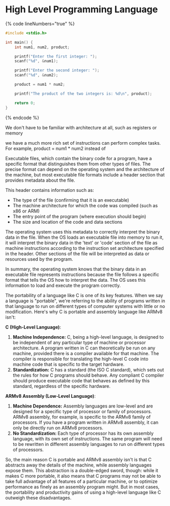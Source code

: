 # High Level Programming Language









{% code lineNumbers="true" %}
```c
#include <stdio.h>

int main() {
    int num1, num2, product;

    printf("Enter the first integer: ");
    scanf("%d", &num1);

    printf("Enter the second integer: ");
    scanf("%d", &num2);

    product = num1 * num2;

    printf("The product of the two integers is: %d\n", product);

    return 0;
}

```
{% endcode %}

We don't have to be familiar with architecture at all, such as registers or memory&#x20;

we have a much more rich set of instructions can perform complex tasks. For example, product = num1 \* num2 instead of&#x20;





Executable files, which contain the binary code for a program, have a specific format that distinguishes them from other types of files. The precise format can depend on the operating system and the architecture of the machine, but most executable file formats include a header section that provides metadata about the file.

This header contains information such as:

* The type of the file (confirming that it is an executable)
* The machine architecture for which the code was compiled (such as x86 or ARM)
* The entry point of the program (where execution should begin)
* The size and location of the code and data sections

The operating system uses this metadata to correctly interpret the binary data in the file. When the OS loads an executable file into memory to run it, it will interpret the binary data in the 'text' or 'code' section of the file as machine instructions according to the instruction set architecture specified in the header. Other sections of the file will be interpreted as data or resources used by the program.

In summary, the operating system knows that the binary data in an executable file represents instructions because the file follows a specific format that tells the OS how to interpret the data. The OS uses this information to load and execute the program correctly.









The portability of a language like C is one of its key features. When we say a language is "portable", we're referring to the ability of programs written in that language to run on different types of computer systems with little or no modification. Here's why C is portable and assembly language like ARMv8 isn't:

**C (High-Level Language)**:

1. **Machine Independence:** C, being a high-level language, is designed to be independent of any particular type of machine or processor architecture. A program written in C can theoretically be run on any machine, provided there is a compiler available for that machine. The compiler is responsible for translating the high-level C code into machine code that is specific to the target hardware.
2. **Standardization:** C has a standard (the ISO C standard), which sets out the rules for how C programs should behave. Any compliant C compiler should produce executable code that behaves as defined by this standard, regardless of the specific hardware.

**ARMv8 Assembly (Low-Level Language)**:

1. **Machine Dependence:** Assembly languages are low-level and are designed for a specific type of processor or family of processors. ARMv8 assembly, for example, is specific to the ARMv8 family of processors. If you have a program written in ARMv8 assembly, it can only be directly run on ARMv8 processors.
2. **No Standardization:** Each type of processor has its own assembly language, with its own set of instructions. The same program will need to be rewritten in different assembly languages to run on different types of processors.

So, the main reason C is portable and ARMv8 assembly isn't is that C abstracts away the details of the machine, while assembly languages expose them. This abstraction is a double-edged sword, though: while it makes C more portable, it also means that C programs may not be able to take full advantage of all features of a particular machine, or to optimize performance as finely as an assembly program might. But in most cases, the portability and productivity gains of using a high-level language like C outweigh these disadvantages.
